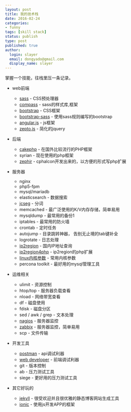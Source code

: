 ```yaml
---
layout: post
title: 我的技术栈
date: 2016-02-24
categories:
- funny
tags: [skill stack]
status: publish
type: post
published: true
author:
  login: slayer
  email: dongyado@gmail.com
  display_name: slayer
---
```


掌握一个技能，往栈里压一条记录。

* web前端
    - [sass][] - CSS预处理器
    - [compass][] - sass的样式库,框架
    - [bootstrap][] - CSS框架
    - [bootstrap-sass][] - 使用sass规则编写的bootstrap
    - [angular.js][] - js框架
    - [zepto.js][] - 简化的jquery
* 后端
    - [cakephp][] - 在国外比较流行的PHP框架
    - syrian - 现在使用的php框架
    - [zephir][] - cphalcon开发出来的，以方便的形式写php扩展

* 服务器
    - nginx
    - php5-fpm
    - mysql/mariadb
    - elasticsearch - 数据搜索
    - [jcseg][] - 分词
    - memcached - 最广泛使用的K/V内存存储，简单易用
    - mysqldump - 最常用的备份1
    - iptables - 最常用的防火墙
    - crontab - 定时任务
    - autojump - 目录跳转神器， 告别无止境的tab键补全
    - logrotate - 日志处理
    - [ip2region][] - 国内IP地址查询
    - [ip2region4php][] - ip2region的php扩展
    - [linux内核参数][] - 常用内核参数
    - percona toolkit - 最好用的mysql管理工具
	

* 运维相关
    - ulimit - 资源控制
    - htop/top - 服务器负载查看
    - nload - 网络带宽查看
    - df - 磁盘使用
    - fdisk - 磁盘分区
    - sed / awk / grep - 文本处理
    - [nagios][] - 服务器监控
    - [zabbix][] - 服务器监控，简单易用
    - scp - 文件传输
	
* 开发工具
    - [postman][] - api调试利器
    - [web developer][] - 前端调试利器
    - git - 版本控制
    - ab - 压力测试工具
    - siege - 更好用的压力测试工具
	
* 其它好玩的
    - [jekyll][] - 很受欢迎并且很优雅的静态博客网站生成工具
    - [ionic][] - 使用js开发APP的框架


[sass]: http://sass-lang.com/ 
[compass]: http://compass-style.org/
[bootstrap]: http://getbootstrap.com/
[bootstrap-sass]: https://github.com/twbs/bootstrap-sass
[angular.js]: https://angularjs.org/
[zepto.js]: http://zeptojs.com/
[cakephp]: http://cakephp.org/
[postman]: https://www.getpostman.com/
[web developer]: http://chrispederick.com/work/web-developer/
[jekyll]: https://jekyllrb.com/
[ionic]: http://ionicframework.com/
[nagios]: http://www.nagios.org/
[zabbix]: http://www.zabbix.com/
[jcseg]: https://git.oschina.net/lionsoul/jcseg
[ip2region]: https://git.oschina.net/lionsoul/ip2region
[ip2region4php]: https://github.com/dongyado/ip2region
[zephir]: http://zephir-lang.com/
[linux内核参数]: http://dongyado.github.io/linux/2014/11/13/linux-core-settings/
